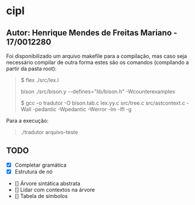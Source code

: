 # cipl

## Autor: Henrique Mendes de Freitas Mariano - 17/0012280

Foi disponibilizado um arquivo makefile para a compilação, mas caso seja necessário compilar de outra forma estes são os comandos (compilando a partir da pasta root):

> $ flex ./src/lex.l
>
> bison ./src/bison.y --defines="lib/bison.h"  -Wcounterexamples
>
> $ gcc -o tradutor -O bison.tab.c lex.yy.c src/tree.c src/astcontext.c -Wall -pedantic -Wpedantic -Werror -lm -lfl -g

Para a execução:

> ./tradutor arquivo-teste

## TODO

- [X] Completar gramática
- [X] Estrutura de nó
- [] Árvore sintática abstrata
- [] Lidar com contextos na árvore
- [] Tabela de símbolos